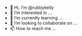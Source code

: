 - 👋 Hi, I’m @rubbykelly
- 👀 I’m interested in ...
- 🌱 I’m currently learning ...
- 💞️ I’m looking to collaborate on ...
- 📫 How to reach me ...

<!---
rubbykelly/rubbykelly is a ✨ special ✨ repository because its `README.md` (this file) appears on your GitHub profile.
You can click the Preview link to take a look at your changes.
--->
